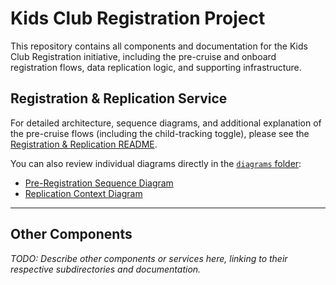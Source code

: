 # Kids Club Registration Project

This repository contains all components and documentation for the Kids Club Registration initiative, including the pre-cruise and onboard registration flows, data replication logic, and supporting infrastructure.

## Registration & Replication Service

For detailed architecture, sequence diagrams, and additional explanation of the pre-cruise flows (including the child-tracking toggle), please see the [Registration & Replication README](components/registration-replication-service/registration-replication.md).

You can also review individual diagrams directly in the [`diagrams` folder](components/registration-replication-service/diagrams/):
- [Pre-Registration Sequence Diagram](components/registration-replication-service/diagrams/pre-registration-sequence.png)
- [Replication Context Diagram](components/registration-replication-service/diagrams/replication-context-diagram.png)

---

## Other Components

_TODO: Describe other components or services here, linking to their respective subdirectories and documentation._
